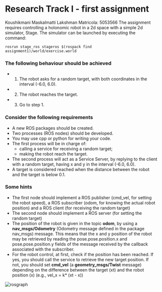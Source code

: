 
# Research Track I - first assignment
Koushikmani Maskalmatti Lakshman
Matricola: 5053566
The assignment requires controlling a holonomic robot in a 2d space with a simple 2d simulator, Stage. 
The simulator can be launched by executing the command:

```
rosrun stage_ros stageros $(rospack find assignment1)/world/exercise.world
```

### The following behaviour should be achieved
- 1. The robot asks for a random target, with both coordinates in the interval (-6.0, 6.0).
- 2. The robot reaches the target.
- 3. Go to step 1.

### Consider the following requirements
- A new ROS packages should be created.
- Two processes (ROS nodes) should be developed. 
- You may use cpp or python for writing your code.
- The first process will be in charge of:
	- calling a service for receiving a random target;
	- making the robot reach the target.
- The second process will act as a Service Server, by replying to the client with a random target, having x and y in the interval (-6.0, 6.0).
- A target is considered reached when the distance between the robot and the target is below 0.1.

### Some hints
- The first node should implement a ROS publisher (cmd_vel, for setting the robot speed), a ROS subscriber (odom, for knowing the actual robot position) and a ROS client (for receiving the random target)
- The second node should implement a ROS server (for setting the random target)
- The position of the robot is given in the topic **odom**, by using a **nav_msgs/Odometry** (Odometry message defined in the package nav_msgs) message. This means that the x and y position of the robot may be retrieved by reading the pose.pose.position.x and pose.pose.position.y fields of the message received by the callback associated with the subscriber.
- For the robot control, at first, check if the position has been reached. If yes, you should call the service to retrieve the new target position. If not, you should set **cmd_vel** (a **geometry_msgs/Twist** message) depending on the difference between the target (xt) and the robot position (x) (e.g., vel_x = k* (xt - x))

![rosgraph](https://user-images.githubusercontent.com/81651764/113522842-5db7f480-9593-11eb-8654-612cd6c20395.png)

